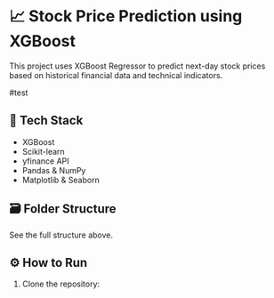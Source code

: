 # 📈 Stock Price Prediction using XGBoost

This project uses XGBoost Regressor to predict next-day stock prices based on historical financial data and technical indicators.

#test

## 🧠 Tech Stack

- XGBoost
- Scikit-learn
- yfinance API
- Pandas & NumPy
- Matplotlib & Seaborn

## 🗃️ Folder Structure
See the full structure above.

## ⚙️ How to Run
1. Clone the repository:
